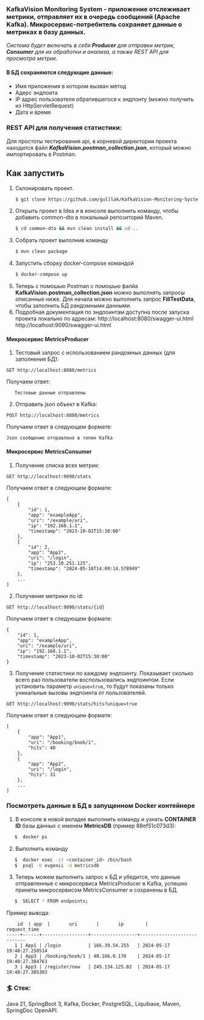### KafkaVision Monitoring System - приложение отслеживает метрики, отправляет их в очередь сообщений (Apache Kafka). Микросервис-потребитель сохраняет данные о метриках в базу данных.

_Система будет включать в себя **Producer** для отправки метрик, **Consumer** для их обработки и анализа, а также REST API для просмотра метрик._ 

#### В БД сохраняются следующие данные:
- Имя приложения в котором вызван метод
- Адерс эндпоита
- IP адрес пользователя обратившегося к эндпонту (можно получить из HttpServletRequest)
- Дата и время

### REST API для получения статистики:

Для простоты тестирования api, в корневой директории проекта находится файл **_KafkaVision.postman_collection.json_**, который можно импортировать в Postman.

## Как запустить

1. Склонировать проект.
    ```bash
   $ git clone https://github.com/gulllak/KafkaVision-Monitoring-System.git
   ```
2. Открыть проект в Idea и в консоле выполнить команду, чтобы добавить common-dto в локальный репозиторий Maven.
    ```bash
   $ cd common-dto && mvn clean install && cd ..
   ```
3. Собрать проект выполнив команду
   ```bash
   $ mvn clean package
   ```
4. Запустить сборку docker-compose командой
   ```bash
   $ docker-compose up
   ```
5. Теперь с помошью Postman с помошью фалйа **KafkaVision.postman_collection.json** можно выполнять запросы описанные ниже. 
Для начала можно выполнить запрос **FillTestData**, чтобы заполнить БД рандомными данными.
6. Подробная документация по эндпоинтам доступна после запуска проекта локально по адресам: 
http://localhost:8080/swagger-ui.html
http://localhost:9090/swagger-ui.html

#### Микросервис MetricsProducer
1. Тестовый запрос с использованием рандомных данных (для заполнения БД):
```
GET http://localhost:8080/metrics
```
Получаем ответ:
```
   Тестовые данные отправлены
   ```
2. Отправить json объект в Kafka:
```
POST http://localhost:8080/metrics
```
Получаем ответ в следующем формате:
```
Json сообщение отправлено в топик Kafka
   ```
#### Микросервис MetricsConsumer
1. Получение списка всех метрик:
```
GET http://localhost:9090/stats
```
Получаем ответ в следующем формате:
```
[
    {
        "id": 1,
        "app": "exampleApp",
        "uri": "/example/uri",
        "ip": "192.168.1.1",
        "timestamp": "2023-10-02T15:30:00"
    },
    {
        "id": 2,
        "app": "App2",
        "uri": "/login",
        "ip": "253.10.251.125",
        "timestamp": "2024-05-16T14:09:14.578949"
    },
    ...
]
   ```
2. Получение метрики по id:
```
GET http://localhost:9090/stats/{id}
```
Получаем ответ в следующем формате:
```
{
    "id": 1,
    "app": "exampleApp",
    "uri": "/example/uri",
    "ip": "192.168.1.1",
    "timestamp": "2023-10-02T15:30:00"
}
```
3. Получение статистики по каждому эндпоинту. Показывает сколько всего раз пользователи воспользовались эндпоинтом.
   Если установить параметр `unique=true`, то будут показаны только уникальные вызовы эндпоинта от пользователей.
```
GET http://localhost:9090/stats/hits?unique=true
```
Получаем ответ в следующем формате:
```
[
    {
        "app": "App1",
        "uri": "/booking/book/1",
        "hits": 40
    },
    {
        "app": "App2",
        "uri": "/login",
        "hits": 31
    },
    ...
]
```

### Посмотреть данные в БД в запущенном Docker контейнере 
1. В консоле в новой вкладке выполнить команду и узнать **CONTAINER ID** базы данных с именем **MetricsDB** (пример 88ef51c073d3):
```bash
   $  docker ps
   ```
2. Выполнить команду 
```bash
   $  docker exec -it <container_id> /bin/bash
   $  psql -U evgenii -d metricsdb
   ```
3. Теперь можем выполнить запрос к БД и убедится, что данные отправленные с микросервиса MetricsProduсer в Kafka, 
успешно приняты микросервисом MetricsConsumer и сохранены в БД.
```bash
   $  SELECT * FROM endpoints;
   ```
Пример вывода:
```
    id  | app  |       uri       |       ip        |        request_time        
-----+------+-----------------+-----------------+----------------------------
   1 | App1 | /login          | 166.39.54.255   | 2024-05-17 19:40:27.250514
   2 | App3 | /booking/book/1 | 40.166.0.170    | 2024-05-17 19:40:27.384763
   3 | App3 | /register/new   | 245.134.125.82  | 2024-05-17 19:40:27.385303
   ```
### 🏄 Стек:
Java 21, SpringBoot 3, Kafka, Docker, PostgreSQL, Liquibase, Maven, SpringDoc OpenAPI.
